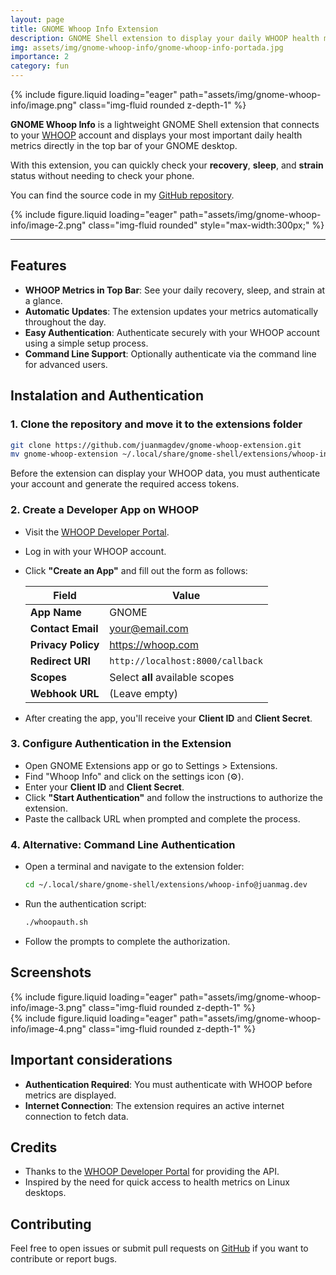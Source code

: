 ```yaml
---
layout: page
title: GNOME Whoop Info Extension
description: GNOME Shell extension to display your daily WHOOP health metrics (recovery, sleep, strain) directly in the top bar.
img: assets/img/gnome-whoop-info/gnome-whoop-info-portada.jpg
importance: 2
category: fun
---
```


<div class="row mt-3">
    <div class="col-12 d-flex justify-content-center">
        {% include figure.liquid loading="eager" path="assets/img/gnome-whoop-info/image.png" class="img-fluid rounded z-depth-1" %}
    </div>
</div>

**GNOME Whoop Info** is a lightweight GNOME Shell extension that connects to your [WHOOP](https://www.whoop.com/) account and displays your most important daily health metrics directly in the top bar of your GNOME desktop.

With this extension, you can quickly check your **recovery**, **sleep**, and **strain** status without needing to check your phone.

You can find the source code in my [GitHub repository](https://github.com/juanmagdev/gnome-whoop-extension).

<div class="row mt-2">
    <div class="col-8 offset-2 d-flex justify-content-center">
        {% include figure.liquid loading="eager" path="assets/img/gnome-whoop-info/image-2.png" class="img-fluid rounded" style="max-width:300px;" %}
    </div>
</div>

---

## Features

- **WHOOP Metrics in Top Bar**: See your daily recovery, sleep, and strain at a glance.
- **Automatic Updates**: The extension updates your metrics automatically throughout the day.
- **Easy Authentication**: Authenticate securely with your WHOOP account using a simple setup process.
- **Command Line Support**: Optionally authenticate via the command line for advanced users.

## Instalation and Authentication

### 1. Clone the repository and move it to the extensions folder

```bash
git clone https://github.com/juanmagdev/gnome-whoop-extension.git
mv gnome-whoop-extension ~/.local/share/gnome-shell/extensions/whoop-info@juanmag.dev
```

Before the extension can display your WHOOP data, you must authenticate your account and generate the required access tokens.

### 2. Create a Developer App on WHOOP

- Visit the [WHOOP Developer Portal](https://developer.whoop.com/).
- Log in with your WHOOP account.
- Click **"Create an App"** and fill out the form as follows:

  | Field              | Value                            |
  | ------------------ | -------------------------------- |
  | **App Name**       | GNOME                            |
  | **Contact Email**  | your@email.com                   |
  | **Privacy Policy** | https://whoop.com                |
  | **Redirect URI**   | `http://localhost:8000/callback` |
  | **Scopes**         | Select **all** available scopes  |
  | **Webhook URL**    | (Leave empty)                    |

- After creating the app, you'll receive your **Client ID** and **Client Secret**.

### 3. Configure Authentication in the Extension

- Open GNOME Extensions app or go to Settings > Extensions.
- Find "Whoop Info" and click on the settings icon (⚙️).
- Enter your **Client ID** and **Client Secret**.
- Click **"Start Authentication"** and follow the instructions to authorize the extension.
- Paste the callback URL when prompted and complete the process.

### 4. Alternative: Command Line Authentication

- Open a terminal and navigate to the extension folder:
  ```bash
  cd ~/.local/share/gnome-shell/extensions/whoop-info@juanmag.dev
  ```
- Run the authentication script:
  ```bash
  ./whoopauth.sh
  ```
- Follow the prompts to complete the authorization.

## Screenshots

<div class="row mt-3">
    <div class="col-12 d-flex justify-content-center">
        {% include figure.liquid loading="eager" path="assets/img/gnome-whoop-info/image-3.png" class="img-fluid rounded z-depth-1" %}
    </div>
</div>

<div class="row mt-3">
    <div class="col-12 d-flex justify-content-center">
        {% include figure.liquid loading="eager" path="assets/img/gnome-whoop-info/image-4.png" class="img-fluid rounded z-depth-1" %}
    </div>
</div>

## Important considerations

- **Authentication Required**: You must authenticate with WHOOP before metrics are displayed.
- **Internet Connection**: The extension requires an active internet connection to fetch data.

## Credits

- Thanks to the [WHOOP Developer Portal](https://developer.whoop.com/) for providing the API.
- Inspired by the need for quick access to health metrics on Linux desktops.

## Contributing

Feel free to open issues or submit pull requests on [GitHub](https://github.com/juanmagdev/gnome-whoop-extension) if you want to contribute or report bugs.
